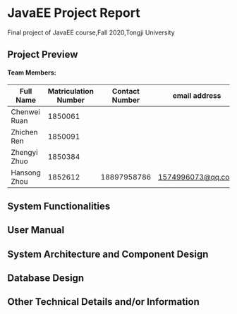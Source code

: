 # JavaEE Project Report

Final project of JavaEE course,Fall 2020,Tongji University

## Project Preview

#### Team Members:

| Full Name | Matriculation Number | Contact Number | email address |
| ------ | ------ | ------ | ------ |
| Chenwei Ruan | 1850061 |||
| Zhichen Ren | 1850091 |||
| Zhengyi Zhuo | 1850384 |||
| Hansong Zhou | 1852612 | 18897958786 | 1574996073@qq.com |

## System Functionalities
## User Manual
## System Architecture and Component Design
## Database Design

###

## Other Technical Details and/or Information